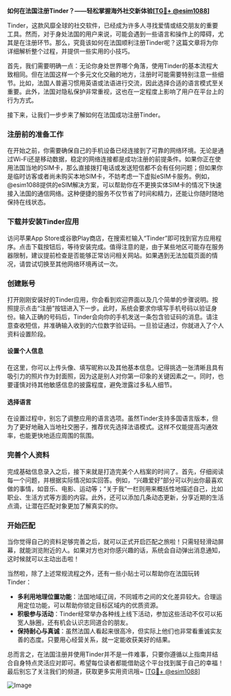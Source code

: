 **如何在法国注册Tinder？——轻松掌握海外社交新体验[[TG💪+ @esim1088](https://t.me/s/esim1088)]**

Tinder，这款风靡全球的社交软件，已经成为许多人寻找爱情或结交朋友的重要工具。然而，对于身处法国的用户来说，可能会遇到一些语言和操作上的障碍，尤其是在注册环节。那么，究竟该如何在法国顺利注册Tinder呢？这篇文章将为你详细解析整个过程，并提供一些实用的小技巧。

首先，我们需要明确一点：无论你身处世界哪个角落，使用Tinder的基本流程大致相同。但在法国这样一个多元文化交融的地方，注册时可能需要特别注意一些细节。比如，法国人普遍习惯用英语或法语进行交流，因此选择合适的语言模式至关重要。此外，法国对隐私保护非常重视，这也在一定程度上影响了用户在平台上的行为方式。

接下来，让我们一步步来了解如何在法国成功注册Tinder。

### 注册前的准备工作

在开始之前，你需要确保自己的手机设备已经连接到了可靠的网络环境。无论是通过Wi-Fi还是移动数据，稳定的网络连接都是成功注册的前提条件。如果你正在使用法国当地的SIM卡，那么直接拨打电话或发送短信都不会有任何问题；但如果你是临时访客或者尚未购买本地SIM卡，不妨考虑一下虚拟eSIM卡服务。例如，@esim1088提供的eSIM解决方案，可以帮助你在不更换实体SIM卡的情况下快速接入法国的通信网络。这种便捷的服务不仅节省了时间和精力，还能让你随时随地保持在线状态。

### 下载并安装Tinder应用

访问苹果App Store或谷歌Play商店，在搜索栏输入“Tinder”即可找到官方应用程序。点击下载按钮后，等待安装完成。值得注意的是，由于某些地区可能存在服务器限制，建议提前检查是否能够正常访问相关网站。如果遇到无法加载页面的情况，请尝试切换至其他网络环境再试一次。

### 创建账号

打开刚刚安装好的Tinder应用，你会看到欢迎界面以及几个简单的步骤说明。按照提示点击“注册”按钮进入下一步。此时，系统会要求你填写手机号码以验证身份。输入正确的号码后，Tinder会向你的手机发送一条包含验证码的消息。请注意查收短信，并准确输入收到的六位数字验证码。一旦验证通过，你就进入了个人资料设置阶段。

#### 设置个人信息

在这里，你可以上传头像、填写昵称以及其他基本信息。记得挑选一张清晰且具有吸引力的照片作为封面照，因为这是别人对你第一印象的关键因素之一。同时，也要谨慎对待其他敏感信息的披露程度，避免泄露过多私人细节。

#### 选择语言

在设置过程中，别忘了调整应用的语言选项。虽然Tinder支持多国语言版本，但为了更好地融入当地社交圈子，推荐优先选择法语模式。这样不仅能提高沟通效率，也能更快地适应周围的氛围。

### 完善个人资料

完成基础信息录入之后，接下来就是打造完美个人档案的时间了。首先，仔细阅读每一个问题，并根据实际情况如实回答。例如，“兴趣爱好”部分可以列出你最喜欢做的事情，如音乐、电影、运动等；“关于我”一栏则用来概括性地描述自己，比如职业、生活方式等方面的内容。此外，还可以添加几条动态更新，分享近期的生活点滴，让潜在匹配对象更加了解真实的你。

### 开始匹配

当你觉得自己的资料足够完善之后，就可以正式开启匹配之旅啦！只需轻轻滑动屏幕，就能浏览附近的人。如果对方也对你感兴趣的话，系统会自动弹出消息通知，这时候就可以主动出击啦！

当然啦，除了上述常规流程之外，还有一些小贴士可以帮助你在法国玩转Tinder：

- **多利用地理位置功能**：法国地域辽阔，不同城市之间的文化差异较大。合理运用定位功能，可以帮助你锁定目标区域内的优质资源。
- **积极参与活动**：Tinder经常举办各种线上线下活动，参加这些活动不仅可以拓宽人脉圈，还有机会认识志同道合的朋友。
- **保持耐心与真诚**：虽然法国人看起来很高冷，但实际上他们也非常看重诚实友善的态度。只要用心经营关系，就一定能收获美好的结果。

总而言之，在法国注册并使用Tinder并不是一件难事，只要你遵循以上指南并结合自身特点灵活应对即可。希望每位读者都能借助这个平台找到属于自己的幸福！最后别忘了关注我们的频道，获取更多实用资讯哦~ [[TG💪+ @esim1088](https://t.me/s/esim1088)]

![Image](https://i.postimg.cc/4NQfJmqS/Snipaste-2025-05-13-00-14-12.png)